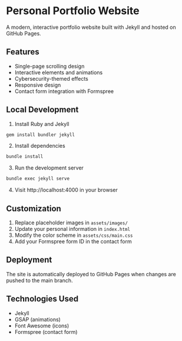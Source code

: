 # Personal Portfolio Website

A modern, interactive portfolio website built with Jekyll and hosted on GitHub Pages.

## Features

- Single-page scrolling design
- Interactive elements and animations
- Cybersecurity-themed effects
- Responsive design
- Contact form integration with Formspree

## Local Development

1. Install Ruby and Jekyll
```bash
gem install bundler jekyll
```

2. Install dependencies
```bash
bundle install
```

3. Run the development server
```bash
bundle exec jekyll serve
```

4. Visit http://localhost:4000 in your browser

## Customization

1. Replace placeholder images in `assets/images/`
2. Update your personal information in `index.html`
3. Modify the color scheme in `assets/css/main.css`
4. Add your Formspree form ID in the contact form

## Deployment

The site is automatically deployed to GitHub Pages when changes are pushed to the main branch.

## Technologies Used

- Jekyll
- GSAP (animations)
- Font Awesome (icons)
- Formspree (contact form)
